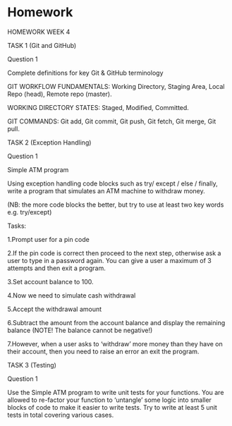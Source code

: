 # Homework

HOMEWORK WEEK 4


TASK 1 (Git and GitHub)


Question 1


Complete definitions for key Git & GitHub terminology

GIT WORKFLOW FUNDAMENTALS: 
Working Directory, Staging Area, Local Repo (head), Remote repo (master).
 
WORKING DIRECTORY STATES:
Staged, Modified, Committed.
 
GIT COMMANDS:
Git add, Git commit, Git push, Git fetch, Git merge, Git pull.

TASK 2 (Exception Handling)


Question 1

Simple ATM program

Using exception handling code blocks such as try/ except / else / finally, write a program that simulates an ATM machine to withdraw money.

(NB: the more code blocks the better, but try to use at least two key words e.g. try/except)

Tasks:

1.Prompt user for a pin code

2.If the pin code is correct then proceed to the next step, otherwise ask a user to type in a password again. You can give a user a maximum of 3 attempts and then exit a program.

3.Set account balance to 100.

4.Now we need to simulate cash withdrawal

5.Accept the withdrawal amount

6.Subtract the amount from the account balance and display the remaining balance (NOTE! The balance cannot be negative!)

7.However, when a user asks to ‘withdraw’ more money than they have on their account, then you need to raise an error an exit the program. 


TASK 3 (Testing)

Question 1

Use the Simple ATM program to write unit tests for your functions.
You are allowed to re-factor your function to ‘untangle’ some logic into smaller blocks of code to make it easier to write tests.
Try to write at least 5 unit tests in total covering various cases. 

